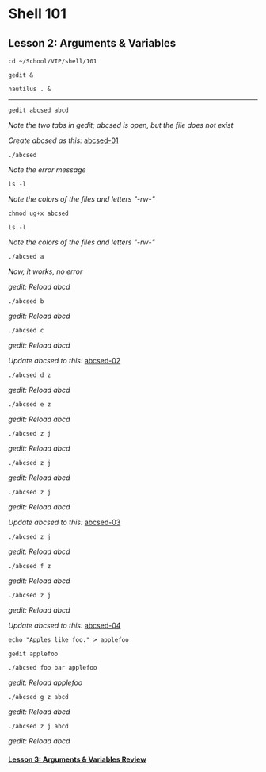 # Shell 101
## Lesson 2: Arguments & Variables

`cd ~/School/VIP/shell/101`

`gedit &`

`nautilus . &`


___

`gedit abcsed abcd`

*Note the two tabs in gedit; abcsed is open, but the file does not exist*

*Create abcsed as this:* [abcsed-01](https://github.com/inkVerb/vip/blob/master/101-shell/abcsed-01)

`./abcsed`

*Note the error message*

`ls -l`

*Note the colors of the files and letters "-rw-"*

`chmod ug+x abcsed`

`ls -l`

*Note the colors of the files and letters "-rw-"*

`./abcsed a`

*Now, it works, no error*

*gedit: Reload abcd*

`./abcsed b`

*gedit: Reload abcd*

`./abcsed c`

*gedit: Reload abcd*

*Update abcsed to this:* [abcsed-02](https://github.com/inkVerb/vip/blob/master/101-shell/abcsed-02)

`./abcsed d z`

*gedit: Reload abcd*

`./abcsed e z`

*gedit: Reload abcd*

`./abcsed z j`

*gedit: Reload abcd*

`./abcsed z j`

*gedit: Reload abcd*

`./abcsed z j`

*gedit: Reload abcd*

*Update abcsed to this:* [abcsed-03](https://github.com/inkVerb/vip/blob/master/101-shell/abcsed-03)

`./abcsed z j`

*gedit: Reload abcd*

`./abcsed f z`

*gedit: Reload abcd*

`./abcsed z j`

*gedit: Reload abcd*

*Update abcsed to this:* [abcsed-04](https://github.com/inkVerb/vip/blob/master/101-shell/abcsed-04)

`echo "Apples like foo." > applefoo`

`gedit applefoo`

`./abcsed foo bar applefoo`

*gedit: Reload applefoo*

`./abcsed g z abcd`

*gedit: Reload abcd*

`./abcsed z j abcd`

*gedit: Reload abcd*

#### [Lesson 3: Arguments & Variables Review](https://github.com/inkVerb/vip/blob/master/101-shell/Lesson-03.md)
